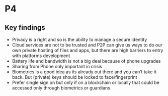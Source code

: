 # P4

## Key findings

* Privacy is a right and so is the ability to manage a secure identity
* Cloud services are not to be trusted and P2P can give us ways to do our own private hosting of files and apps, but there are high barriers to entry with platforms development
* Battery life and bandwidth is not a big deal because of phone upgrades
* Sharing from Phone only important in crisis
* Biometrics is a good idea as its already out there and you can’t take it back. But \(private\) keys should be locked to face/fingerprint
* Prefer single sign on but only if on  a blockchain or locally that could be accessed only through biometrics or guardians

